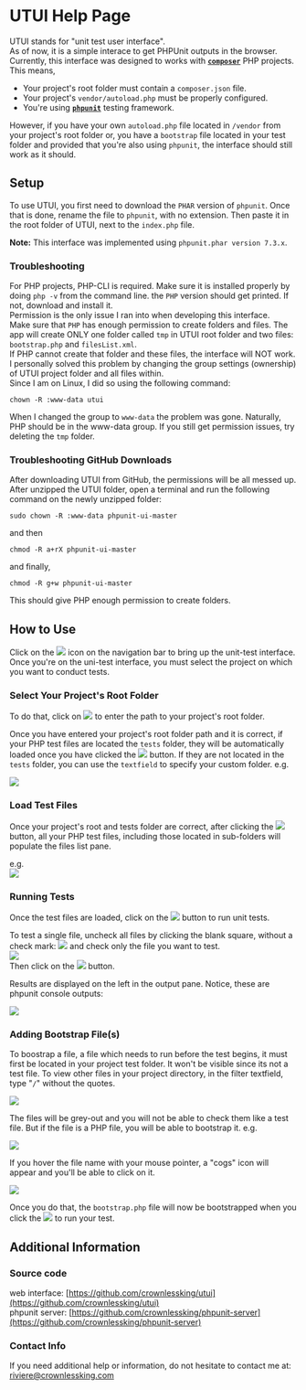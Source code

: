 # UTUI Help Page

UTUI stands for "unit test user interface".  
As of now, it is a simple interace to get PHPUnit outputs in the browser. Currently, this interface was designed to works with [**`composer`**](https://getcomposer.org/) PHP projects. This means,  

*   Your project's root folder must contain a `composer.json` file.
*   Your project's `vendor/autoload.php` must be properly configured.
*   You're using [**`phpunit`**](https://phpunit.de/) testing framework.

However, if you have your own `autoload.php` file located in `/vendor` from your project's root folder or, you have a `bootstrap` file located in your test folder and provided that you're also using `phpunit`, the interface should still work as it should.

## Setup

To use UTUI, you first need to download the `PHAR` version of `phpunit`. Once that is done, rename the file to `phpunit`, with no extension. Then paste it in the root folder of UTUI, next to the `index.php` file.

**Note:** This interface was implemented using `phpunit.phar version 7.3.x`.

### Troubleshooting

For <cod>PHP</cod> projects, <cod>PHP-CLI</cod> is required. Make sure it is installed properly by doing `php -v` from the command line. the `PHP` version should get printed. If not, download and install it.  
Permission is the only issue I ran into when developing this interface.  
Make sure that `PHP` has enough permission to create folders and files. The app will create ONLY one folder called `tmp` in UTUI root folder and two files: `bootstrap.php` and `filesList.xml`.  
If PHP cannot create that folder and these files, the interface will NOT work.  
I personally solved this problem by changing the group settings (ownership) of UTUI project folder and all files within.  
Since I am on Linux, I did so using the following command:  

`chown -R :www-data utui`  

When I changed the group to `www-data` the problem was gone. Naturally, PHP should be in the www-data group. If you still get permission issues, try deleting the `tmp` folder.

### Troubleshooting GitHub Downloads

After downloading UTUI from GitHub, the permissions will be all messed up.  
After unzipped the UTUI folder, open a terminal and run the following command on the newly unzipped folder:  

`sudo chown -R :www-data phpunit-ui-master`  

and then  

`chmod -R a+rX phpunit-ui-master`  

and finally,  

`chmod -R g+w phpunit-ui-master`  

This should give PHP enough permission to create folders.

## How to Use

Click on the ![](./images/help/Selection_014.png) icon on the navigation bar to bring up the unit-test interface. Once you're on the uni-test interface, you must select the project on which you want to conduct tests.

### Select Your Project's Root Folder

To do that, click on ![](./images/help/Selection_015.png) to enter the path to your project's root folder.

Once you have entered your project's root folder path and it is correct, if your PHP test files are located the `tests` folder, they will be automatically loaded once you have clicked the ![](./images/help/Selection_016.png) button. If they are not located in the `tests` folder, you can use the `textfield` to specify your custom folder. e.g.  

![](./images/help/Selection_018.png)

### Load Test Files

Once your project's root and tests folder are correct, after clicking the ![](./images/help/Selection_016.png) button, all your PHP test files, including those located in sub-folders will populate the files list pane.

e.g.  
![](./images/help/Selection_019.png)

### Running Tests

Once the test files are loaded, click on the ![](./images/help/Selection_020.png) button to run unit tests.

To test a single file, uncheck all files by clicking the blank square, without a check mark: ![](./images/help/Selection_021.png) and check only the file you want to test.  
![](./images/help/Selection_022.png)  
Then click on the ![](./images/help/Selection_020.png) button.

Results are displayed on the left in the output pane. Notice, these are phpunit console outputs:  

![](./images/help/Selection_023.png)

### Adding Bootstrap File(s)

To boostrap a file, a file which needs to run before the test begins, it must first be located in your project test folder. It won't be visible since its not a test file. To view other files in your project directory, in the filter textfield, type "`/`" without the quotes.

![](./images/help/Selection_025.png)

The files will be grey-out and you will not be able to check them like a test file. But if the file is a PHP file, you will be able to bootstrap it. e.g.

![](./images/help/Selection_024.png)

If you hover the file name with your mouse pointer, a "cogs" icon will appear and you'll be able to click on it.

![](./images/help/Selection_026.png)

Once you do that, the `bootstrap.php` file will now be bootstrapped when you click the ![](./images/help/Selection_020.png) to run your test.

## Additional Information

### Source code

web interface: [https://github.com/crownlessking/utui](https://github.com/crownlessking/utui)  
phpunit server: [https://github.com/crownlessking/phpunit-server](https://github.com/crownlessking/phpunit-server)

### Contact Info

If you need additional help or information, do not hesitate to contact me at:  
[riviere@crownlessking.com](mailto:riviere@crownlessking.com)